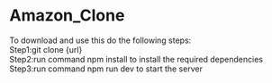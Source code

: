 # Amazon_Clone
To download and use this do the following steps:
<br>
Step1:git clone {url}
<br>
Step2:run command npm install to install the required dependencies 
<br>
Step3:run command npm run dev to start the server
